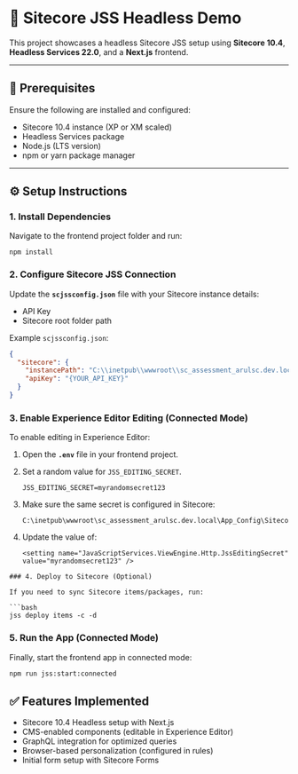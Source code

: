 # 🧠 Sitecore JSS Headless Demo

This project showcases a headless Sitecore JSS setup using **Sitecore 10.4**, **Headless Services 22.0**, and a **Next.js** frontend.

---

## 🚀 Prerequisites

Ensure the following are installed and configured:

- Sitecore 10.4 instance (XP or XM scaled)
- Headless Services package
- Node.js (LTS version)
- npm or yarn package manager

---

## ⚙️ Setup Instructions

### 1. Install Dependencies

Navigate to the frontend project folder and run:
```
npm install
```
### 2. Configure Sitecore JSS Connection

Update the **`scjssconfig.json`** file with your Sitecore instance details:

- API Key  
- Sitecore root folder path  

Example `scjssconfig.json`:

```json
{
  "sitecore": {
    "instancePath": "C:\\inetpub\\wwwroot\\sc_assessment_arulsc.dev.local",
    "apiKey": "{YOUR_API_KEY}"
  }
}
 ```
### 3. Enable Experience Editor Editing (Connected Mode)

To enable editing in Experience Editor:

1. Open the **`.env`** file in your frontend project.  
2. Set a random value for `JSS_EDITING_SECRET`.  

   ```env
   JSS_EDITING_SECRET=myrandomsecret123
   ```
3. Make sure the same secret is configured in Sitecore:
   ```
   C:\inetpub\wwwroot\sc_assessment_arulsc.dev.local\App_Config\Sitecore\JavaScriptServices\Sitecore.JavaScriptServices.ViewEngine.Http.config

   ```
4. Update the value of:
   ```
   <setting name="JavaScriptServices.ViewEngine.Http.JssEditingSecret" value="myrandomsecret123" />
  ```
### 4. Deploy to Sitecore (Optional)

If you need to sync Sitecore items/packages, run:

```bash
jss deploy items -c -d
```
### 5. Run the App (Connected Mode)

Finally, start the frontend app in connected mode:

```bash
npm run jss:start:connected
```
## ✅ Features Implemented

- Sitecore 10.4 Headless setup with Next.js  
- CMS-enabled components (editable in Experience Editor)  
- GraphQL integration for optimized queries  
- Browser-based personalization (configured in rules)  
- Initial form setup with Sitecore Forms  
